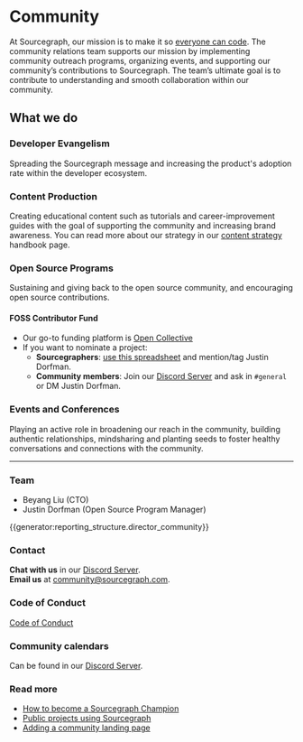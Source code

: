 # Community

At Sourcegraph, our mission is to make it so [everyone can code](../../../strategy-goals/strategy#purpose). The community relations team supports our mission by implementing community outreach programs, organizing events, and supporting our community’s contributions to Sourcegraph. The team’s ultimate goal is to contribute to understanding and smooth collaboration within our community.

## What we do

### Developer Evangelism

Spreading the Sourcegraph message and increasing the product's adoption rate within the developer ecosystem.

### Content Production

Creating educational content such as tutorials and career-improvement guides with the goal of supporting the community and increasing brand awareness. You can read more about our strategy in our [content strategy](content-strategy.md) handbook page.

### Open Source Programs

Sustaining and giving back to the open source community, and encouraging open source contributions.

#### FOSS Contributor Fund

- Our go-to funding platform is [Open Collective](https://opencollective.com/sourcegraph)
- If you want to nominate a project:
  - **Sourcegraphers**: [use this spreadsheet](https://docs.google.com/spreadsheets/d/1kbZjAkgYM3gzaMQ8Bma4dFpwJct4FaMUriPcnDU-KFg/edit#gid=0) and mention/tag Justin Dorfman.
  - **Community members**: Join our [Discord Server](https://srcgr.ph/discord) and ask in `#general` or DM Justin Dorfman.

### Events and Conferences

Playing an active role in broadening our reach in the community, building authentic relationships, mindsharing and planting seeds to foster healthy conversations and connections with the community.

---

### Team

- Beyang Liu (CTO)
- Justin Dorfman (Open Source Program Manager)

{{generator:reporting_structure.director_community}}

### Contact

**Chat with us** in our [Discord Server](https://srcgr.ph/discord). <br/>
**Email us** at [community@sourcegraph.com](mailto:community@sourcegraph.com).

### Code of Conduct

[Code of Conduct](../../../company-info-and-process/communication/code_of_conduct.md)

### Community calendars

Can be found in our [Discord Server](https://srcgr.ph/discord).

### Read more

- [How to become a Sourcegraph Champion](becoming_a_sourcegraph_champion.md)
- [Public projects using Sourcegraph](public_projects_using_sourcegraph.md)
- [Adding a community landing page](oss_community_pages.md)
